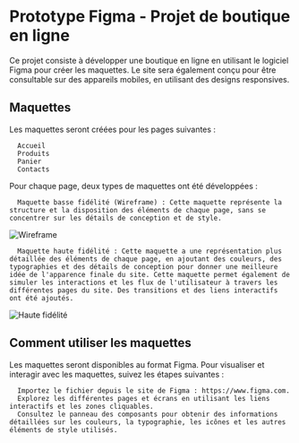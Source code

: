 # Prototype Figma - Projet de boutique en ligne

Ce projet consiste à développer une boutique en ligne en utilisant le logiciel Figma pour créer les maquettes.
Le site sera également conçu pour être consultable sur des appareils mobiles, en utilisant des designs responsives.

## Maquettes

Les maquettes seront créées pour les pages suivantes :

      Accueil
      Produits
      Panier
      Contacts
 
Pour chaque page, deux types de maquettes ont été développées :

      Maquette basse fidélité (Wireframe) : Cette maquette représente la structure et la disposition des éléments de chaque page, sans se concentrer sur les détails de conception et de style.

![Wireframe](https://github.com/remi-vidal-michel/Figma/assets/114652963/e3e832e3-2960-468a-85c7-45f4ab6b0b96)

      Maquette haute fidélité : Cette maquette a une représentation plus détaillée des éléments de chaque page, en ajoutant des couleurs, des typographies et des détails de conception pour donner une meilleure idée de l'apparence finale du site. Cette maquette permet également de simuler les interactions et les flux de l'utilisateur à travers les différentes pages du site. Des transitions et des liens interactifs ont été ajoutés.
  
![Haute fidélité](https://github.com/remi-vidal-michel/Figma/assets/114652963/1c2e34cd-07de-4b45-a620-c320c6db3697)

 ## Comment utiliser les maquettes
 
Les maquettes seront disponibles au format Figma. Pour visualiser et interagir avec les maquettes, suivez les étapes suivantes :

      Importez le fichier depuis le site de Figma : https://www.figma.com.
      Explorez les différentes pages et écrans en utilisant les liens interactifs et les zones cliquables.
      Consultez le panneau des composants pour obtenir des informations détaillées sur les couleurs, la typographie, les icônes et les autres éléments de style utilisés.
